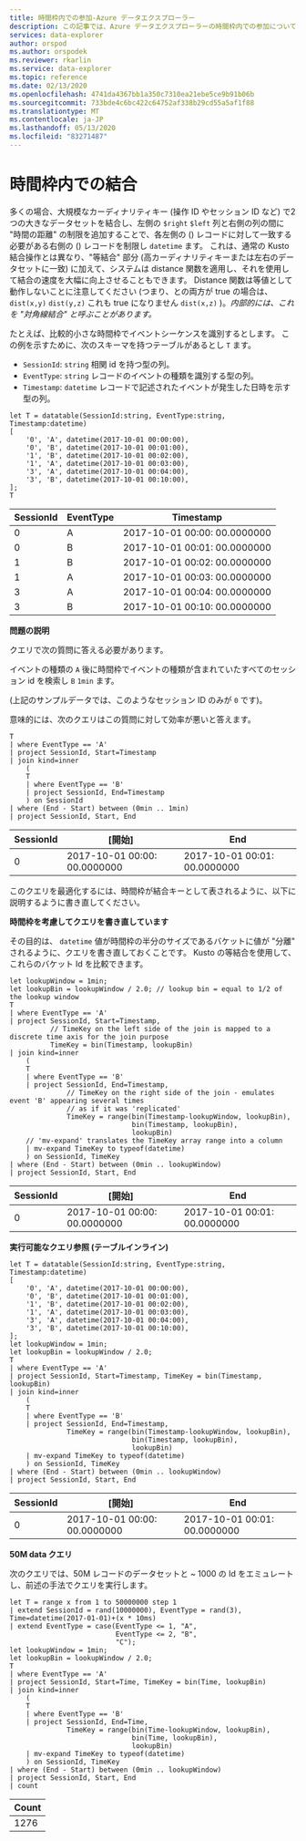 ```yaml
---
title: 時間枠内での参加-Azure データエクスプローラー
description: この記事では、Azure データエクスプローラーの時間枠内での参加について説明します。
services: data-explorer
author: orspod
ms.author: orspodek
ms.reviewer: rkarlin
ms.service: data-explorer
ms.topic: reference
ms.date: 02/13/2020
ms.openlocfilehash: 4741da4367bb1a350c7310ea21ebe5ce9b91b06b
ms.sourcegitcommit: 733bde4c6bc422c64752af338b29cd55a5af1f88
ms.translationtype: MT
ms.contentlocale: ja-JP
ms.lasthandoff: 05/13/2020
ms.locfileid: "83271487"
---
```

# <a name="joining-within-time-window"></a>時間枠内での結合

多くの場合、大規模なカーディナリティキー (操作 ID やセッション ID など) で2つの大きなデータセットを結合し、左側の `$right` `$left` 列と右側の列の間に "時間の距離" の制限を追加することで、各左側の () レコードに対して一致する必要がある右側の () レコードを制限し `datetime` ます。 これは、通常の Kusto 結合操作とは異なり、"等結合" 部分 (高カーディナリティキーまたは左右のデータセットに一致) に加えて、システムは distance 関数を適用し、それを使用して結合の速度を大幅に向上させることもできます。 Distance 関数は等値として動作しないことに注意してください (つまり、との両方が true の場合は、 `dist(x,y)` `dist(y,z)` これも true になりません `dist(x,z)` )。*内部的には、これを "対角線結合" と呼ぶことがあります。*

たとえば、比較的小さな時間枠でイベントシーケンスを識別するとします。 この例を示すために、次のスキーマを持つテーブルがあるとし `T` ます。

- `SessionId`: `string` 相関 id を持つ型の列。
- `EventType`: `string` レコードのイベントの種類を識別する型の列。
- `Timestamp`: `datetime` レコードで記述されたイベントが発生した日時を示す型の列。

<!-- csl: https://help.kusto.windows.net:443/Samples -->
```kusto
let T = datatable(SessionId:string, EventType:string, Timestamp:datetime)
[
    '0', 'A', datetime(2017-10-01 00:00:00),
    '0', 'B', datetime(2017-10-01 00:01:00),
    '1', 'B', datetime(2017-10-01 00:02:00),
    '1', 'A', datetime(2017-10-01 00:03:00),
    '3', 'A', datetime(2017-10-01 00:04:00),
    '3', 'B', datetime(2017-10-01 00:10:00),
];
T
```

|SessionId|EventType|Timestamp|
|---|---|---|
|0|A|2017-10-01 00:00: 00.0000000|
|0|B|2017-10-01 00:01: 00.0000000|
|1|B|2017-10-01 00:02: 00.0000000|
|1|A|2017-10-01 00:03: 00.0000000|
|3|A|2017-10-01 00:04: 00.0000000|
|3|B|2017-10-01 00:10: 00.0000000|


**問題の説明**

クエリで次の質問に答える必要があります。

   イベントの種類の `A` 後に時間枠でイベントの種類が含まれていたすべてのセッション id を検索し `B` `1min` ます。

(上記のサンプルデータでは、このようなセッション ID のみが `0` です)。

意味的には、次のクエリはこの質問に対して効率が悪いと答えます。

```kusto
T 
| where EventType == 'A'
| project SessionId, Start=Timestamp
| join kind=inner
    (
    T 
    | where EventType == 'B'
    | project SessionId, End=Timestamp
    ) on SessionId
| where (End - Start) between (0min .. 1min)
| project SessionId, Start, End 

```

|SessionId|[開始]|End|
|---|---|---|
|0|2017-10-01 00:00: 00.0000000|2017-10-01 00:01: 00.0000000|

このクエリを最適化するには、時間枠が結合キーとして表されるように、以下に説明するように書き直してください。

**時間枠を考慮してクエリを書き直しています**

その目的は、 `datetime` 値が時間枠の半分のサイズであるバケットに値が "分離" されるように、クエリを書き直しておくことです。
Kusto の等結合を使用して、これらのバケット Id を比較できます。

```kusto
let lookupWindow = 1min;
let lookupBin = lookupWindow / 2.0; // lookup bin = equal to 1/2 of the lookup window
T 
| where EventType == 'A'
| project SessionId, Start=Timestamp,
          // TimeKey on the left side of the join is mapped to a discrete time axis for the join purpose
          TimeKey = bin(Timestamp, lookupBin)
| join kind=inner
    (
    T 
    | where EventType == 'B'
    | project SessionId, End=Timestamp,
              // TimeKey on the right side of the join - emulates event 'B' appearing several times
              // as if it was 'replicated'
              TimeKey = range(bin(Timestamp-lookupWindow, lookupBin),
                              bin(Timestamp, lookupBin),
                              lookupBin)
    // 'mv-expand' translates the TimeKey array range into a column
    | mv-expand TimeKey to typeof(datetime)
    ) on SessionId, TimeKey 
| where (End - Start) between (0min .. lookupWindow)
| project SessionId, Start, End 
```

|SessionId|[開始]|End|
|---|---|---|
|0|2017-10-01 00:00: 00.0000000|2017-10-01 00:01: 00.0000000|

**実行可能なクエリ参照 (テーブルインライン)**

<!-- csl: https://help.kusto.windows.net:443/Samples -->
```kusto
let T = datatable(SessionId:string, EventType:string, Timestamp:datetime)
[
    '0', 'A', datetime(2017-10-01 00:00:00),
    '0', 'B', datetime(2017-10-01 00:01:00),
    '1', 'B', datetime(2017-10-01 00:02:00),
    '1', 'A', datetime(2017-10-01 00:03:00),
    '3', 'A', datetime(2017-10-01 00:04:00),
    '3', 'B', datetime(2017-10-01 00:10:00),
];
let lookupWindow = 1min;
let lookupBin = lookupWindow / 2.0;
T 
| where EventType == 'A'
| project SessionId, Start=Timestamp, TimeKey = bin(Timestamp, lookupBin)
| join kind=inner
    (
    T 
    | where EventType == 'B'
    | project SessionId, End=Timestamp,
              TimeKey = range(bin(Timestamp-lookupWindow, lookupBin),
                              bin(Timestamp, lookupBin),
                              lookupBin)
    | mv-expand TimeKey to typeof(datetime)
    ) on SessionId, TimeKey 
| where (End - Start) between (0min .. lookupWindow)
| project SessionId, Start, End 
```

|SessionId|[開始]|End|
|---|---|---|
|0|2017-10-01 00:00: 00.0000000|2017-10-01 00:01: 00.0000000|


**50M data クエリ**

次のクエリでは、50M レコードのデータセットと ~ 1000 の Id をエミュレートし、前述の手法でクエリを実行します。

<!-- csl: https://help.kusto.windows.net:443/Samples -->
```kusto
let T = range x from 1 to 50000000 step 1
| extend SessionId = rand(10000000), EventType = rand(3), Time=datetime(2017-01-01)+(x * 10ms)
| extend EventType = case(EventType <= 1, "A",
                          EventType <= 2, "B",
                          "C");
let lookupWindow = 1min;
let lookupBin = lookupWindow / 2.0;
T 
| where EventType == 'A'
| project SessionId, Start=Time, TimeKey = bin(Time, lookupBin)
| join kind=inner
    (
    T 
    | where EventType == 'B'
    | project SessionId, End=Time, 
              TimeKey = range(bin(Time-lookupWindow, lookupBin), 
                              bin(Time, lookupBin),
                              lookupBin)
    | mv-expand TimeKey to typeof(datetime)
    ) on SessionId, TimeKey 
| where (End - Start) between (0min .. lookupWindow)
| project SessionId, Start, End 
| count 
```

|Count|
|---|
|1276|
